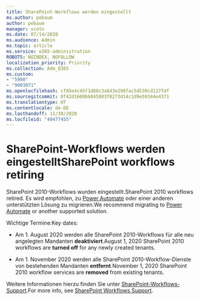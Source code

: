 ```yaml
---
title: SharePoint-Workflows werden eingestellt
ms.author: pebaum
author: pebaum
manager: scotv
ms.date: 07/14/2020
ms.audience: Admin
ms.topic: article
ms.service: o365-administration
ROBOTS: NOINDEX, NOFOLLOW
localization_priority: Priority
ms.collection: Adm_O365
ms.custom:
- "5900"
- "9003071"
ms.openlocfilehash: cf85e4c45f1d88c3a643e298fac5d539cd127fdf
ms.sourcegitcommit: 0f42d1600b6845083f0273d14c1d9e59344e4371
ms.translationtype: HT
ms.contentlocale: de-DE
ms.lasthandoff: 11/30/2020
ms.locfileid: "49477455"
---
```

# <a name="sharepoint-workflows-retiring"></a><span data-ttu-id="45402-102">SharePoint-Workflows werden eingestellt</span><span class="sxs-lookup"><span data-stu-id="45402-102">SharePoint workflows retiring</span></span>

<span data-ttu-id="45402-103">SharePoint 2010-Workflows wurden eingestellt.</span><span class="sxs-lookup"><span data-stu-id="45402-103">SharePoint 2010 workflows retired.</span></span> <span data-ttu-id="45402-104">Es wird empfohlen, zu [Power Automate](https://docs.microsoft.com/power-automate/getting-started) oder einer anderen unterstützten Lösung zu migrieren.</span><span class="sxs-lookup"><span data-stu-id="45402-104">We recommend migrating to [Power Automate](https://docs.microsoft.com/power-automate/getting-started) or another supported solution.</span></span> 

<span data-ttu-id="45402-105">Wichtige Termine:</span><span class="sxs-lookup"><span data-stu-id="45402-105">Key dates:</span></span>

- <span data-ttu-id="45402-106">Am 1. August 2020 werden alle SharePoint 2010-Workflows für alle neu angelegten Mandanten **deaktiviert**.</span><span class="sxs-lookup"><span data-stu-id="45402-106">August 1, 2020 SharePoint 2010 workflows are **turned off** for any newly created tenants.</span></span>

- <span data-ttu-id="45402-107">Am 1. November 2020 werden alle SharePoint 2010-Workflow-Dienste von bestehenden Mandanten **entfernt**.</span><span class="sxs-lookup"><span data-stu-id="45402-107">November 1, 2020 SharePoint 2010 workflow services are **removed** from existing tenants.</span></span>

<span data-ttu-id="45402-108">Weitere Informationen hierzu finden Sie unter [SharePoint-Workflows-Support](https://aka.ms/sp-workflows-support).</span><span class="sxs-lookup"><span data-stu-id="45402-108">For more info, see [SharePoint Workflows Support](https://aka.ms/sp-workflows-support).</span></span>
